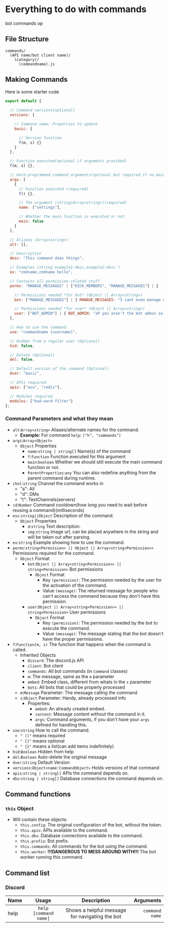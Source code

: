 # Everything to do with commands

bot commands op

## File Structure

```path
commands/
  (API name/bot client name)/
    (category)/
      (commandname).js
```

## Making Commands

Here is some starter code

```js
export default {
  
  // Command versions(optional)
  versions: {

    // Command name: Properties to update
    basic: {

      // Version function
      f(m, s) {}
    }
  },

  // Function executed(optional if arguments provided)
  f(m, s) {},

  // Hard-programmed command arguments(optional but required if no main function)
  args: [
    {
      // Function executed (required)
      f() {},

      // The argument (string|Array<string>)(required)
      name: ["settings"],

      // Whether the main function is executed or not
      main: false
    }
  ],

  // Aliases (Array<string>)
  alt: [],

  // Description
  desc: "This command does things",

  // Examples (string`example1:desc,example2:desc`)
  ex: "cmdname,cmdname hello",

  // Contains all permission-related stuff
  perms: "MANAGE_MESSAGES" | ["KICK_MEMBERS", "MANAGE_MESSAGES"] | {

    // Permissions needed *for bot* (Object || Array<string>)
    bot: ["MANAGE_MESSAGES"] | { MANAGE_MESSAGES: "I cant even manage messages so how do you expect me to do this?" },

    // Permissions needed *for user* (Object || Array<string>)
    user: ["BOT_ADMIN"] | { BOT_ADMIN: "xP you aren't the bot admin so why should you be executing this?" }
  },

  // How to use the command
  use: "commandname [username]",

  // Hidden from a regular user (Optional)
  hid: false,

  // Delete (Optional)
  del: false,

  // Default version of the command (Optional)
  dver: "basic",

  // APIs required
  apis: ["osu", "redis"],

  // Modules required
  modules: ["bad-word-filter"]
};
```

### Command Parameters and what they mean

- `alt`:`Array<string>` Aliases/alternate names for the command.
  - **Example:** For command `help`: `["h", "commands"]`
- `args`:`Array<Object>`
  - `Object` Properties
    - `name`:`string | string[]` Name(s) of the command
    - `f`:`function` Function executed for this argument
    - `main`:`boolean` Whether we should still execute the main command function or not.
    - `ParentProperties`:`any` You can also redefine anything from the parent command during runtime.
- `chnl`:`string` Channel the command works in
  - "a": All
  - "d": DMs
  - "t": TextChannels(servers)
- `cd`:`Number` Command cooldown(how long you need to wait before reusing a command)(milliseconds)
- `esc`:`string||Object` Description of the command.
  - `Object` Properties
    - `d`:`string` Text description.
    - `img`:`string` Image url, can be placed anywhere in the string and will be taken out after parsing.
- `ex`:`string` Example showing how to use the command.
- `perms`:`string<Permission> || Object || Array<string<Permission>>` Permissions required for the command.
  - `Object` Format
    - `bot`:`Object || Array<string<Permission>> || string<Permission>` Bot permissions
      - `Object` Format
        - Key `(permission)`: The permission needed by the user for the activation of the command.
        - Value `(message)`: The returned message for people who can't access the command because they don't have this permission.
    - `user`:`Object || Array<string<Permission>> || string<Permission>` User permissions
      - `Object` Format
        - Key `(permission)`: The permission needed by the bot to execute the command.
        - Value `(message)`: The message stating that the bot doesn't have the proper permissions.
- `f`:`Function(m, s)` The function that happens when the command is called.
  - Inherited Objects
    - `Discord`: The discord.js API
    - `client`: Bot client
    - `commands`: All bot commands (in `Command` classes)
    - `m`: The message, same as the `m` parameter
    - `embed`: Embed class, different from whats in the `s` parameter
    - `bots`: All bots that could be properly processed
  - `m`:`Message` Parameter: The message calling the command
  - `s`:`Object` Parameter: Handy, already processed info
    - Properties:
      - `embed`: An already created embed.
      - `content`: Message content without the command in it.
      - `args`: Command arguments, if you don't have your `args` defined for handling this.
- `use`:`string` How to call the command.
  - `" ()"` means required
  - `" []"` means optional
  - `" {}"` means a list(can add items indefinitely)
- `hid`:`Boolean` Hidden from help
- `del`:`Boolean` Auto-delete the original message
- `dver`:`string` Default Version
- `versions`:`Object<name:CommandObject>` Holds versions of that command
- `apis`:`string | string[]` APIs the command depends on.
- `dbs`:`string | string[]` Database connections the command depends on.

## Command functions

### `this` Object

- Will contain these objects:
  - `this.config`: The original configuration of the bot, without the token.
  - `this.apis`: APIs available to the command.
  - `this.dbs`: Database connections available to the command.
  - `this.prefix`: Bot prefix.
  - `this.commands`: All commands for the bot using the command.
  - `this.worker`: **!!!DANGEROUS TO MESS AROUND WITH!!!** The bot worker running this command.

## Command list

### Discord

| Name | Usage | Description | Arguments |
| :- | :-: | :-: | -: |
| help | `help [command name]` | Shows a helpful message for navigating the bot | `command name` |
